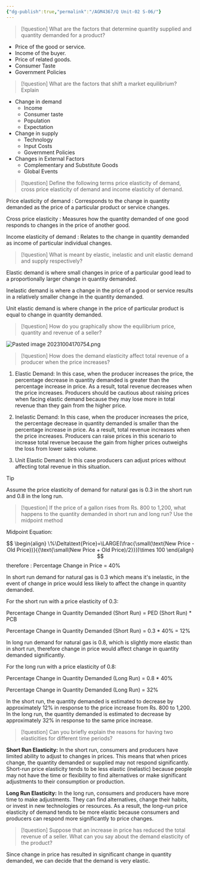 ```yaml
---
{"dg-publish":true,"permalink":"/AGM4367/Q Unit-02 S-06/"}
---
```


> [!question]
> What are the factors that determine quantity supplied and quantity demanded for a product?

- Price of the good or service.
- Income of the buyer.
- Price of related goods.
- Consumer Taste
- Government Policies

> [!question]
> What are the factors that shift a market equilibrium? Explain

- Change in demand
	- Income
	- Consumer taste
	- Population
	- Expectation
- Change in supply
	- Technology
	- Input Costs
	- Government Policies
- Changes in External Factors
	- Complementary and Substitute Goods
	- Global Events

> [!question]
> Define the following terms  price elasticity of demand, cross price elasticity of demand and income elasticity of demand.

Price elasticity of demand : Corresponds to the change in quantity demanded as the price of a particular product or service changes.

Cross price elasticity : Measures how the quantity demanded of one good responds to changes in the price of another good.

Income elasticity of demand : Relates to the change in quantity demanded as income of particular individual changes.

> [!question]
> What is meant by elastic, inelastic and unit elastic demand and supply respectively?

Elastic demand is where small changes in price of a particular good lead to a proportionally larger change in quantity demanded.

Inelastic demand is where a change in the price of a good or service results in a relatively smaller change in the quantity demanded.

Unit elastic demand is where change in the price of particular product is equal to change in quantity demanded.

> [!question]
> How do you graphically show the equilibrium price, quantity and revenue of a seller?

![Pasted image 20231004170754.png](/img/user/assets/attachments/Pasted%20image%2020231004170754.png)
> [!question]
> How does the demand elasticity affect total revenue of a producer when the price increases?

1. Elastic Demand: In this case, when the producer increases the price, the percentage decrease in quantity demanded is greater than the percentage increase in price. As a result, total revenue decreases when the price increases. Producers should be cautious about raising prices when facing elastic demand because they may lose more in total revenue than they gain from the higher price.
    
2. Inelastic Demand: In this case, when the producer increases the price, the percentage decrease in quantity demanded is smaller than the percentage increase in price. As a result, total revenue increases when the price increases. Producers can raise prices in this scenario to increase total revenue because the gain from higher prices outweighs the loss from lower sales volume.
    
3. Unit Elastic Demand: In this case producers can adjust prices without affecting total revenue in this situation.

> [!tip]
> Assume the price elasticity of demand for natural gas is 0.3 in the short run and 0.8 in the long run.

> [!question]
> If the price of a gallon rises from Rs. 800 to 1,200, what happens to the quantity demanded in short run and long run? Use the midpoint method

Midpoint Equation: 

$$
\begin{align}
\%\Delta\text{Price}=\LARGE(\frac{\small(\text{New Price - Old Price})}{{\text{\small(New  Price + Old Price)/2}}})\times 100
\end{align}
$$
therefore : 
Percentage Change in Price = 40%

In short run demand for natural gas is 0.3 which means it's inelastic,
in the event of change in price would less likely to affect the change in quantity demanded. 

For the short run with a price elasticity of 0.3:

Percentage Change in Quantity Demanded (Short Run) = PED (Short Run) * PCB

Percentage Change in Quantity Demanded (Short Run) = 0.3 * 40% = 12%


In long run demand for natural gas is 0.8, which is slightly more elastic than in short run, therefore change in price would affect change in quantity demanded significantly.

For the long run with a price elasticity of 0.8: 

Percentage Change in Quantity Demanded (Long Run) = 0.8 * 40% 

Percentage Change in Quantity Demanded (Long Run) = 32%

In the short run, the quantity demanded is estimated to decrease by approximately 12% in response to the price increase from Rs. 800 to 1,200. In the long run, the quantity demanded is estimated to decrease by approximately 32% in response to the same price increase.

> [!question]
> Can you briefly explain the reasons for having two elasticities for different time periods?

**Short Run Elasticity:** In the short run, consumers and producers have limited ability to adjust to changes in prices. This means that when prices change, the quantity demanded or supplied may not respond significantly. Short-run price elasticity tends to be less elastic (inelastic) because people may not have the time or flexibility to find alternatives or make significant adjustments to their consumption or production.

**Long Run Elasticity:** In the long run, consumers and producers have more time to make adjustments. They can find alternatives, change their habits, or invest in new technologies or resources. As a result, the long-run price elasticity of demand tends to be more elastic because consumers and producers can respond more significantly to price changes.

> [!question]
> Suppose that an increase in price has reduced the total revenue of a seller. What can you say about the demand elasticity of the product?

Since change in price has resulted in significant change in quantity demanded, we can decide that the demand is very elastic.


